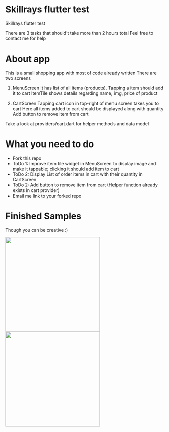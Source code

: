 # Skillrays flutter test

Skillrays flutter test

There are 3 tasks that should't take more than 2 hours total
Feel free to contact me for help

# About app

This is a small shopping app with most of code already written
There are two screens

1. MenuScreen
   It has list of all items (products). Tapping a item should add it to cart
   ItemTile shows details regarding name, img, price of product
   
2. CartScreen
   Tapping cart icon in top-right of menu screen takes you to cart
   Here all items added to cart should be displayed along with quantity
   Add button to remove item from cart
   
Take a look at providers/cart.dart for helper methods and data model

# What you need to do

- Fork this repo
- ToDo 1: Improve item tile widget in MenuScreen to display image and make it tappable; clicking it should add item to cart
- ToDo 2: Display List of order items in cart with their quantity in CartScreen
- ToDo 2: Add button to remove item from cart (Helper function already exists in cart provider)
- Email me link to your forked repo

# Finished Samples
Though you can be creative :)

<img src="https://i.ibb.co/G0kf5TK/Screenshot-20190713-041442.jpg" width="300">
<img src="https://i.ibb.co/W600c8P/Screenshot-20190713-041456.jpg" width="300">





